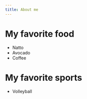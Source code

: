 ```yaml
---
title: About me
---
```


# My favorite food
- Natto 
- Avocado
- Coffee

# My favorite sports
- Volleyball
